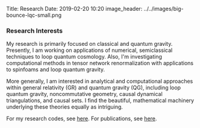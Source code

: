 Title: Research
Date: 2019-02-20 10:20
image_header: ../../images/big-bounce-lqc-small.png


### Research Interests
My research is primarily focused on classical and quantum gravity. Presently, I am working on 
applications of numerical, semiclassical techniques to loop quantum cosmology. Also, I'm investigating
computational methods in tensor network renormalization with applications to spinfoams and loop quantum gravity.

More generally, I am interested in analytical and computational approaches within general relativity (GR) and 
quantum gravity (QG), including loop quantum gravity, noncommutative geometry, causal dynamical triangulations, and causal sets. 
I find the beautiful, mathematical machinery underlying these theories equally as intriguing.    
 

For my research codes, see [here](/pages/code). For publications, see [here](/pages/publications).

<br>
<br>
